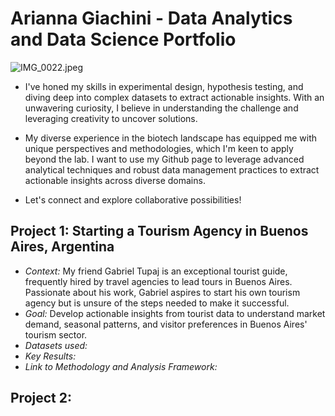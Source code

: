 # Arianna Giachini - Data Analytics and Data Science Portfolio

![IMG_0022.jpeg]([https://example.com/](https://github.com/arigiachi/Arianna_giachini_data_analytics_portfolio/tree/main/images/IMG_0022.jpeg) "Hello! I'm Arianna Giachini, a passionate scientist researcher with a rich background in data-driven problem solving. For almost 3 years, I worked as a scientist for an early stage startup that was developing cell-cultivated meat. We extracted cells from cows and grew them in the lab! ")

* I've honed my skills in experimental design, hypothesis testing, and diving deep into complex datasets to extract actionable insights. With an unwavering curiosity, I believe in understanding the challenge and leveraging creativity to uncover solutions.

* My diverse experience in the biotech landscape has equipped me with unique perspectives and methodologies, which I'm keen to apply beyond the lab. I want to use my Github page to leverage advanced analytical techniques and robust data management practices to extract actionable insights across diverse domains.

* Let's connect and explore collaborative possibilities!



## Project 1: Starting a Tourism Agency in Buenos Aires, Argentina
* *Context:* My friend Gabriel Tupaj is an exceptional tourist guide, frequently hired by travel agencies to lead tours in Buenos Aires. Passionate about his work, Gabriel aspires to start his own tourism agency but is unsure of the steps needed to make it successful.
* *Goal:* Develop actionable insights from tourist data to understand market demand, seasonal patterns, and visitor preferences in Buenos Aires' tourism sector.
* *Datasets used:*
* *Key Results:*
* *Link to Methodology and Analysis Framework:*


## Project 2: 



